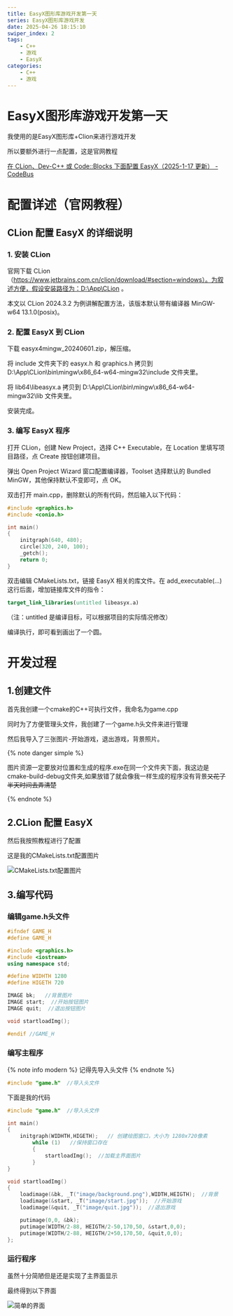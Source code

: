 ```yaml
---
title: EasyX图形库游戏开发第一天
series: EasyX图形库游戏开发
date: 2025-04-26 18:15:10
swiper_index: 2
tags:
    - C++
    - 游戏
    - EasyX
categories:
    - C++
    - 游戏
---
```


# EasyX图形库游戏开发第一天

我使用的是EasyX图形库+Clion来进行游戏开发

所以要额外进行一点配置，这是官网教程

[在 CLion、Dev-C++ 或 Code::Blocks 下面配置 EasyX（2025-1-17 更新） - CodeBus](https://codebus.cn/bestans/easyx-for-mingw)



# 配置详述（官网教程）

## CLion 配置 EasyX 的详细说明

### 1. 安装 CLion

官网下载 CLion（https://www.jetbrains.com.cn/clion/download/#section=windows）。为叙述方便，假设安装路径为：D:\App\CLion 。

本文以 CLion 2024.3.2 为例讲解配置方法，该版本默认带有编译器 MinGW-w64 13.1.0(posix)。



### 2. 配置 EasyX 到 CLion

下载 easyx4mingw_20240601.zip，解压缩。

将 include 文件夹下的 easyx.h 和 graphics.h 拷贝到 D:\App\CLion\bin\mingw\x86_64-w64-mingw32\include 文件夹里。

将 lib64\libeasyx.a 拷贝到 D:\App\CLion\bin\mingw\x86_64-w64-mingw32\lib 文件夹里。

安装完成。



### 3. 编写 EasyX 程序

打开 CLion，创建 New Project，选择 C++ Executable，在 Location 里填写项目路径，点 Create 按钮创建项目。

弹出 Open Project Wizard 窗口配置编译器，Toolset 选择默认的 Bundled MinGW，其他保持默认不变即可，点 OK。

双击打开 main.cpp，删除默认的所有代码，然后输入以下代码：

```cpp
#include <graphics.h>
#include <conio.h>

int main()
{
	initgraph(640, 480);
	circle(320, 240, 100);
	_getch();
	return 0;
}
```

双击编辑 CMakeLists.txt，链接 EasyX 相关的库文件。在 add_executable(...) 这行后面，增加链接库文件的指令：

```cmake
target_link_libraries(untitled libeasyx.a)
```

（注：untitled 是编译目标，可以根据项目的实际情况修改）

编译执行，即可看到画出了一个圆。



# 开发过程



## 1.创建文件

首先我创建一个cmake的C++可执行文件，我命名为game.cpp

同时为了方便管理头文件，我创建了一个game.h头文件来进行管理

然后我导入了三张图片-开始游戏，退出游戏，背景照片。

{% note danger simple %}

图片资源一定要放对位置和生成的程序.exe在同一个文件夹下面，我这边是cmake-build-debug文件夹,如果放错了就会像我一样生成的程序没有背景~~又花了半天时间去弄清楚~~

{% endnote %}



## 2.CLion 配置 EasyX

然后我按照教程进行了配置

这是我的CMakeLists.txt配置图片

![CMakeLists.txt配置图片](https://bu.dusays.com/2025/04/26/680ca60271bbf.png)



## 3.编写代码

### 编辑game.h头文件

```cpp
#ifndef GAME_H
#define GAME_H

#include <graphics.h>
#include <iostream>
using namespace std;

#define WIDHTH 1280
#define HIGETH 720

IMAGE bk;   //背景图片
IMAGE start;  //开始按钮图片
IMAGE quit;  //退出按钮图片

void startloadImg();

#endif //GAME_H
```



### 编写主程序

{% note info modern %}
记得先导入头文件
{% endnote %}

```cpp
#include "game.h"  //导入头文件
```



下面是我的代码

```cpp
#include "game.h"  //导入头文件

int main()  
{
    initgraph(WIDHTH,HIGETH);   // 创建绘图窗口，大小为 1280x720像素
        while (1)   //保持窗口存在
        {
            startloadImg();  //加载主界面图片
        }
}

void startloadImg()  
{
    loadimage(&bk, _T("image/background.png"),WIDTH,HEIGTH);  //背景
    loadimage(&start, _T("image/start.jpg"));  //开始游戏
    loadimage(&quit, _T("image/quit.jpg"));  //退出游戏

    putimage(0,0, &bk);
    putimage(WIDTH/2-88, HEIGTH/2-50,170,50, &start,0,0);
    putimage(WIDTH/2-88, HEIGTH/2+50,170,50, &quit,0,0);
};
```



### 运行程序

虽然十分简陋但是还是实现了主界面显示

最终得到以下界面

![简单的界面](https://bu.dusays.com/2025/04/26/680ca469010a2.png)